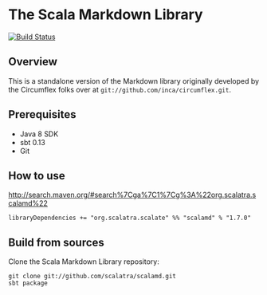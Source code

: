# The Scala Markdown Library

[![Build Status](https://travis-ci.org/scalatra/scalamd.svg?branch=master)](https://travis-ci.org/scalatra/scalamd)

## Overview

This is a standalone version of the Markdown library originally developed by the Circumflex folks over at `git://github.com/inca/circumflex.git`.

## Prerequisites

* Java 8 SDK
* sbt 0.13
* Git

## How to use

http://search.maven.org/#search%7Cga%7C1%7Cg%3A%22org.scalatra.scalamd%22

```
libraryDependencies += "org.scalatra.scalate" %% "scalamd" % "1.7.0"
```

## Build from sources

Clone the Scala Markdown Library repository:

```
git clone git://github.com/scalatra/scalamd.git
sbt package
```
